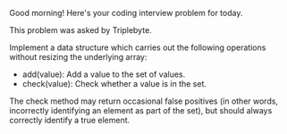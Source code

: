 Good morning! Here's your coding interview problem for today.This problem was asked by Triplebyte.Implement a data structure which carries out the following operations withoutresizing the underlying array: * add(value): Add a value to the set of values. * check(value): Check whether a value is in the set.The check method may return occasional false positives (in other words,incorrectly identifying an element as part of the set), but should alwayscorrectly identify a true element.